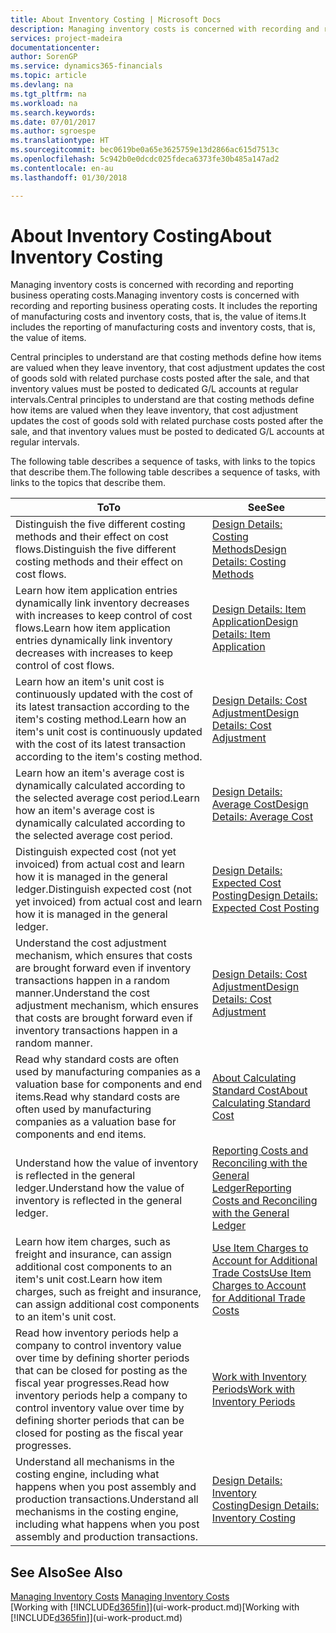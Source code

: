 ```yaml
---
title: About Inventory Costing | Microsoft Docs
description: Managing inventory costs is concerned with recording and reporting business operating costs. It includes the reporting of manufacturing costs and inventory costs, that is, the value of items.
services: project-madeira
documentationcenter: 
author: SorenGP
ms.service: dynamics365-financials
ms.topic: article
ms.devlang: na
ms.tgt_pltfrm: na
ms.workload: na
ms.search.keywords: 
ms.date: 07/01/2017
ms.author: sgroespe
ms.translationtype: HT
ms.sourcegitcommit: bec0619be0a65e3625759e13d2866ac615d7513c
ms.openlocfilehash: 5c942b0e0dcdc025fdeca6373fe30b485a147ad2
ms.contentlocale: en-au
ms.lasthandoff: 01/30/2018

---
```

# <a name="about-inventory-costing"></a><span data-ttu-id="02b2e-104">About Inventory Costing</span><span class="sxs-lookup"><span data-stu-id="02b2e-104">About Inventory Costing</span></span>
<span data-ttu-id="02b2e-105">Managing inventory costs is concerned with recording and reporting business operating costs.</span><span class="sxs-lookup"><span data-stu-id="02b2e-105">Managing inventory costs is concerned with recording and reporting business operating costs.</span></span> <span data-ttu-id="02b2e-106">It includes the reporting of manufacturing costs and inventory costs, that is, the value of items.</span><span class="sxs-lookup"><span data-stu-id="02b2e-106">It includes the reporting of manufacturing costs and inventory costs, that is, the value of items.</span></span>  

 <span data-ttu-id="02b2e-107">Central principles to understand are that costing methods define how items are valued when they leave inventory, that cost adjustment updates the cost of goods sold with related purchase costs posted after the sale, and that inventory values must be posted to dedicated G/L accounts at regular intervals.</span><span class="sxs-lookup"><span data-stu-id="02b2e-107">Central principles to understand are that costing methods define how items are valued when they leave inventory, that cost adjustment updates the cost of goods sold with related purchase costs posted after the sale, and that inventory values must be posted to dedicated G/L accounts at regular intervals.</span></span>  

 <span data-ttu-id="02b2e-108">The following table describes a sequence of tasks, with links to the topics that describe them.</span><span class="sxs-lookup"><span data-stu-id="02b2e-108">The following table describes a sequence of tasks, with links to the topics that describe them.</span></span>   

|<span data-ttu-id="02b2e-109">**To**</span><span class="sxs-lookup"><span data-stu-id="02b2e-109">**To**</span></span>|<span data-ttu-id="02b2e-110">**See**</span><span class="sxs-lookup"><span data-stu-id="02b2e-110">**See**</span></span>|  
|------------|-------------|  
|<span data-ttu-id="02b2e-111">Distinguish the five different costing methods and their effect on cost flows.</span><span class="sxs-lookup"><span data-stu-id="02b2e-111">Distinguish the five different costing methods and their effect on cost flows.</span></span>|[<span data-ttu-id="02b2e-112">Design Details: Costing Methods</span><span class="sxs-lookup"><span data-stu-id="02b2e-112">Design Details: Costing Methods</span></span>](design-details-costing-methods.md)|  
|<span data-ttu-id="02b2e-113">Learn how item application entries dynamically link inventory decreases with increases to keep control of cost flows.</span><span class="sxs-lookup"><span data-stu-id="02b2e-113">Learn how item application entries dynamically link inventory decreases with increases to keep control of cost flows.</span></span>|[<span data-ttu-id="02b2e-114">Design Details: Item Application</span><span class="sxs-lookup"><span data-stu-id="02b2e-114">Design Details: Item Application</span></span>](design-details-item-application.md)|  
|<span data-ttu-id="02b2e-115">Learn how an item's unit cost is continuously updated with the cost of its latest transaction according to the item's costing method.</span><span class="sxs-lookup"><span data-stu-id="02b2e-115">Learn how an item's unit cost is continuously updated with the cost of its latest transaction according to the item's costing method.</span></span>|[<span data-ttu-id="02b2e-116">Design Details: Cost Adjustment</span><span class="sxs-lookup"><span data-stu-id="02b2e-116">Design Details: Cost Adjustment</span></span>](design-details-cost-adjustment.md)|  
|<span data-ttu-id="02b2e-117">Learn how an item's average cost is dynamically calculated according to the selected average cost period.</span><span class="sxs-lookup"><span data-stu-id="02b2e-117">Learn how an item's average cost is dynamically calculated according to the selected average cost period.</span></span>|[<span data-ttu-id="02b2e-118">Design Details: Average Cost</span><span class="sxs-lookup"><span data-stu-id="02b2e-118">Design Details: Average Cost</span></span>](design-details-average-cost.md)|  
|<span data-ttu-id="02b2e-119">Distinguish expected cost (not yet invoiced) from actual cost and learn how it is managed in the general ledger.</span><span class="sxs-lookup"><span data-stu-id="02b2e-119">Distinguish expected cost (not yet invoiced) from actual cost and learn how it is managed in the general ledger.</span></span>|[<span data-ttu-id="02b2e-120">Design Details: Expected Cost Posting</span><span class="sxs-lookup"><span data-stu-id="02b2e-120">Design Details: Expected Cost Posting</span></span>](design-details-expected-cost-posting.md)|  
|<span data-ttu-id="02b2e-121">Understand the cost adjustment mechanism, which ensures that costs are brought forward even if inventory transactions happen in a random manner.</span><span class="sxs-lookup"><span data-stu-id="02b2e-121">Understand the cost adjustment mechanism, which ensures that costs are brought forward even if inventory transactions happen in a random manner.</span></span>|[<span data-ttu-id="02b2e-122">Design Details: Cost Adjustment</span><span class="sxs-lookup"><span data-stu-id="02b2e-122">Design Details: Cost Adjustment</span></span>](design-details-cost-adjustment.md)|  
|<span data-ttu-id="02b2e-123">Read why standard costs are often used by manufacturing companies as a valuation base for components and end items.</span><span class="sxs-lookup"><span data-stu-id="02b2e-123">Read why standard costs are often used by manufacturing companies as a valuation base for components and end items.</span></span>|[<span data-ttu-id="02b2e-124">About Calculating Standard Cost</span><span class="sxs-lookup"><span data-stu-id="02b2e-124">About Calculating Standard Cost</span></span>](finance-about-calculating-standard-cost.md)|  
|<span data-ttu-id="02b2e-125">Understand how the value of inventory is reflected in the general ledger.</span><span class="sxs-lookup"><span data-stu-id="02b2e-125">Understand how the value of inventory is reflected in the general ledger.</span></span>|[<span data-ttu-id="02b2e-126">Reporting Costs and Reconciling with the General Ledger</span><span class="sxs-lookup"><span data-stu-id="02b2e-126">Reporting Costs and Reconciling with the General Ledger</span></span>](finance-report-costs-and-reconcile-with-the-general-ledger.md)|  
|<span data-ttu-id="02b2e-127">Learn how item charges, such as freight and insurance, can assign additional cost components to an item's unit cost.</span><span class="sxs-lookup"><span data-stu-id="02b2e-127">Learn how item charges, such as freight and insurance, can assign additional cost components to an item's unit cost.</span></span>|[<span data-ttu-id="02b2e-128">Use Item Charges to Account for Additional Trade Costs</span><span class="sxs-lookup"><span data-stu-id="02b2e-128">Use Item Charges to Account for Additional Trade Costs</span></span>](payables-how-assign-item-charges.md)|  
|<span data-ttu-id="02b2e-129">Read how inventory periods help a company to control inventory value over time by defining shorter periods that can be closed for posting as the fiscal year progresses.</span><span class="sxs-lookup"><span data-stu-id="02b2e-129">Read how inventory periods help a company to control inventory value over time by defining shorter periods that can be closed for posting as the fiscal year progresses.</span></span>|[<span data-ttu-id="02b2e-130">Work with Inventory Periods</span><span class="sxs-lookup"><span data-stu-id="02b2e-130">Work with Inventory Periods</span></span>](finance-how-to-work-with-inventory-periods.md)|  
|<span data-ttu-id="02b2e-131">Understand all mechanisms in the costing engine, including what happens when you post assembly and production transactions.</span><span class="sxs-lookup"><span data-stu-id="02b2e-131">Understand all mechanisms in the costing engine, including what happens when you post assembly and production transactions.</span></span>|[<span data-ttu-id="02b2e-132">Design Details: Inventory Costing</span><span class="sxs-lookup"><span data-stu-id="02b2e-132">Design Details: Inventory Costing</span></span>](design-details-inventory-costing.md)|

## <a name="see-also"></a><span data-ttu-id="02b2e-133">See Also</span><span class="sxs-lookup"><span data-stu-id="02b2e-133">See Also</span></span>
<span data-ttu-id="02b2e-134">[Managing Inventory Costs](finance-manage-inventory-costs.md)  </span><span class="sxs-lookup"><span data-stu-id="02b2e-134">[Managing Inventory Costs](finance-manage-inventory-costs.md)  </span></span>  
<span data-ttu-id="02b2e-135">[Working with [!INCLUDE[d365fin](includes/d365fin_md.md)]](ui-work-product.md)</span><span class="sxs-lookup"><span data-stu-id="02b2e-135">[Working with [!INCLUDE[d365fin](includes/d365fin_md.md)]](ui-work-product.md)</span></span>

